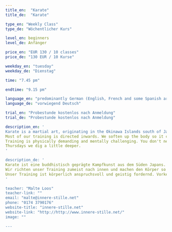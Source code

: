 ```yaml
---
title_en:  "Karate"
title_de:  "Karate"

type_en: "Weekly Class"
type_de: "Wöchentlicher Kurs"

level_en: beginners
level_de: Anfänger

price_en: "EUR 130 / 10 classes"
price_de: "130 EUR / 10 Kurse"

weekday_en: "tuesday"
weekday_de: "Dienstag"

time: "7.45 pm"

endtime: "9.15 pm"

language_en: "predominantly German (English, French and some Spanish are all spoken)"
language_de: "vorwiegend Deutsch"

trial_en: "Probestunde kostenlos nach Anmeldung"
trial_de: "Probestunde kostenlos nach Anmeldung"

description_en: '
Karate is a martial art, originating in the Okinawa Islands south of Japan. It is also a buddhist form of meditation. In training, you can put the emphasis on piercing your opponents' defenses and overwhelming them or on clearing your body and mind to reveal inner truth. If done right, the two go together.
Most of our training is directed inwards. We soften up the body so it can relase our mind. Once we have dissolved our fears and desires and achieved a state of inner stillness, we are free to direct ourselves outward, projecting our untrammeled power.
Training is physically demanding and mentally challenging. You don't need previous experience. Beginners can best learn basic techniques in the class on Tuesday night. 
Thursdays we dig a little deeper. 
'

description_de: '
Karate ist eine buddhistisch geprägte Kampfkunst aus dem Süden Japans. Karate kann man als reine Selbstverteidigung betreiben, aber auch als eine körperlich intensive Meditation. Je nach Ausrichtung zielt es darauf, den äusseren Gegner zu überwältigen, oder eben innere Beschwernisse geistig zu überwinden.
Wir richten unser Training zumeist nach innen und machen den Körper so weich, dass er den Geist entlassen kann. Wenn unsere Furcht vergeht, und unser Begehren, werden wir innerlich still. Dann kann sich unsere gesamte Energie frei nach aussen wenden und auf den Gegner konzentrieren.
Unser Training ist körperlich anspruchsvoll und geistig fordernd. Vorkenntnisse sind nicht notwendig. Anfänger lernen die Grundtechniken am besten in der Stunde am Dienstag Abend. Donnerstags graben wir etwas tiefer.
'

teacher: "Malte Loos"
teacher-link: ""
email: "malte@innere-stille.net"
phone: "0174 3790176"
website-title: "innere-stille.net"
website-link: "http://http://www.innere-stille.net/"
image: ""

---
```


